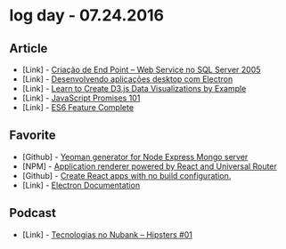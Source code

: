 # log day - 07.24.2016

## Article

- \[Link\] - [Criação de End Point – Web Service no SQL Server 2005](http://www.linhadecodigo.com.br/artigo/1325/criacao-de-end-point-web-service-no-sql-server-2005.aspx)
- \[Link\] - [Desenvolvendo aplicações desktop com Electron](http://dev.touchhealth.com.br/2016/07/18/desenvolvendo-aplicacoes-desktop-com-electron/)
- \[Link\] - [Learn to Create D3.js Data Visualizations by Example](https://www.sitepoint.com/d3-js-data-visualizations/)
- \[Link\] - [JavaScript Promises 101](https://bitsofco.de/javascript-promises-101/)
- \[Link\] - [ES6 Feature Complete](https://webkit.org/blog/6756/es6-feature-complete)


## Favorite

- \[Github\] - [Yeoman generator for Node Express Mongo server](https://github.com/Liam-Williams/generator-node-express-mongo)
- \[NPM\] - [Application renderer powered by React and Universal Router](https://www.npmjs.com/package/react-app)
- \[Github\] - [Create React apps with no build configuration.](https://github.com/facebookincubator/create-react-app)
- \[Link\] - [Electron Documentation](http://electron.atom.io/docs/)


## Podcast

- \[Link\] - [Tecnologias no Nubank – Hipsters #01](hipsters.tech/tecnologias-no-nubank-hipsters-01/)

